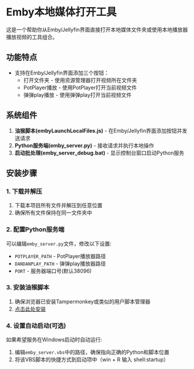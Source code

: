 # Emby本地媒体打开工具

这是一个帮助你从Emby/Jellyfin界面直接打开本地媒体文件夹或使用本地播放器播放视频的工具组合。

## 功能特点

- 支持在Emby/Jellyfin界面添加三个按钮：
  - 打开文件夹 - 使用资源管理器打开视频所在文件夹
  - PotPlayer播放 - 使用PotPlayer打开当前视频文件
  - 弹弹play播放 - 使用弹弹play打开当前视频文件

## 系统组件

1. **油猴脚本(embyLaunchLocalFiles.js)** - 在Emby/Jellyfin界面添加按钮并发送请求
2. **Python服务端(emby_server.py)** - 接收请求并执行本地操作
3. **启动批处理(emby_server_debug.bat)** - 显示控制台窗口启动Python服务

## 安装步骤

### 1. 下载并解压

1. 下载本项目所有文件并解压到任意位置
2. 确保所有文件保持在同一文件夹中

### 2. 配置Python服务端

可以编辑`emby_server.py`文件，修改以下设置:
- `POTPLAYER_PATH` - PotPlayer播放器路径
- `DANDANPLAY_PATH` - 弹弹play播放器路径
- `PORT` - 服务器端口号(默认38096)

### 3. 安装油猴脚本

1. 确保浏览器已安装Tampermonkey或类似的用户脚本管理器
2. [点击此处安装](https://raw.githubusercontent.com/raindrop213/embyLaunchLocalFiles/main/embyLaunchLocalFiles.user.js)

### 4. 设置自动启动(可选)

如果希望服务在Windows启动时自动运行:
1. 编辑`emby_server.vbs`中的路径，确保指向正确的Python和脚本位置
2. 将该VBS脚本的快捷方式到启动项中（win + R 输入 shell:startup）
